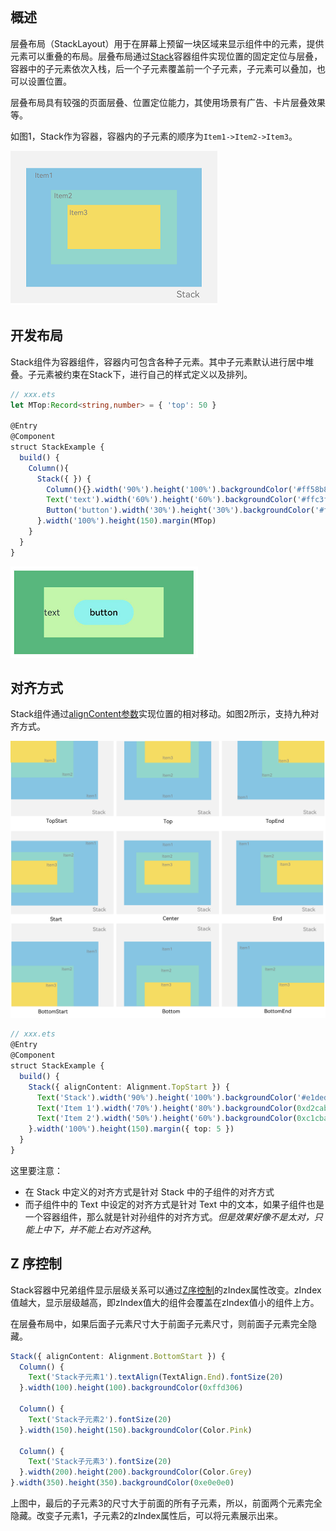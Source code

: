 ```toc
```


## 概述

层叠布局（StackLayout）用于在屏幕上预留一块区域来显示组件中的元素，提供元素可以重叠的布局。层叠布局通过[Stack](https://developer.huawei.com/consumer/cn/doc/harmonyos-references-V5/ts-container-stack-V5)容器组件实现位置的固定定位与层叠，容器中的子元素依次入栈，后一个子元素覆盖前一个子元素，子元素可以叠加，也可以设置位置。

层叠布局具有较强的页面层叠、位置定位能力，其使用场景有广告、卡片层叠效果等。

如图1，Stack作为容器，容器内的子元素的顺序为`Item1->Item2->Item3`。

![](前端/arkTS/ArkUI/1、UI开发/img/011.png)

## 开发布局

Stack组件为容器组件，容器内可包含各种子元素。其中子元素默认进行居中堆叠。子元素被约束在Stack下，进行自己的样式定义以及排列。

```ts
// xxx.ets
let MTop:Record<string,number> = { 'top': 50 }

@Entry
@Component
struct StackExample {
  build() {
    Column(){
      Stack({ }) {
        Column(){}.width('90%').height('100%').backgroundColor('#ff58b87c')
        Text('text').width('60%').height('60%').backgroundColor('#ffc3f6aa')
        Button('button').width('30%').height('30%').backgroundColor('#ff8ff3eb').fontColor('#000')
      }.width('100%').height(150).margin(MTop)
    }
  }
}
```

![](前端/arkTS/ArkUI/1、UI开发/img/012.png)


## 对齐方式

Stack组件通过[alignContent参数](https://developer.huawei.com/consumer/cn/doc/harmonyos-references-V5/ts-container-stack-V5#aligncontent)实现位置的相对移动。如图2所示，支持九种对齐方式。

![](前端/arkTS/ArkUI/1、UI开发/img/013.png)

```ts
// xxx.ets
@Entry
@Component
struct StackExample {
  build() {
    Stack({ alignContent: Alignment.TopStart }) {
      Text('Stack').width('90%').height('100%').backgroundColor('#e1dede').align(Alignment.BottomEnd)
      Text('Item 1').width('70%').height('80%').backgroundColor(0xd2cab3).align(Alignment.BottomEnd)
      Text('Item 2').width('50%').height('60%').backgroundColor(0xc1cbac).align(Alignment.BottomEnd)
    }.width('100%').height(150).margin({ top: 5 })
  }
}
```

这里要注意：
- 在 Stack 中定义的对齐方式是针对 Stack 中的子组件的对齐方式
- 而子组件中的 Text 中设定的对齐方式是针对 Text 中的文本，如果子组件也是一个容器组件，那么就是针对孙组件的对齐方式。*但是效果好像不是太对，只能上中下，并不能上右对齐这种*。

## Z 序控制

Stack容器中兄弟组件显示层级关系可以通过[Z序控制](https://developer.huawei.com/consumer/cn/doc/harmonyos-references-V5/ts-universal-attributes-z-order-V5)的zIndex属性改变。zIndex值越大，显示层级越高，即zIndex值大的组件会覆盖在zIndex值小的组件上方。

在层叠布局中，如果后面子元素尺寸大于前面子元素尺寸，则前面子元素完全隐藏。

```ts
Stack({ alignContent: Alignment.BottomStart }) {
  Column() {
    Text('Stack子元素1').textAlign(TextAlign.End).fontSize(20)
  }.width(100).height(100).backgroundColor(0xffd306)

  Column() {
    Text('Stack子元素2').fontSize(20)
  }.width(150).height(150).backgroundColor(Color.Pink)

  Column() {
    Text('Stack子元素3').fontSize(20)
  }.width(200).height(200).backgroundColor(Color.Grey)
}.width(350).height(350).backgroundColor(0xe0e0e0)
```

上图中，最后的子元素3的尺寸大于前面的所有子元素，所以，前面两个元素完全隐藏。改变子元素1，子元素2的zIndex属性后，可以将元素展示出来。














